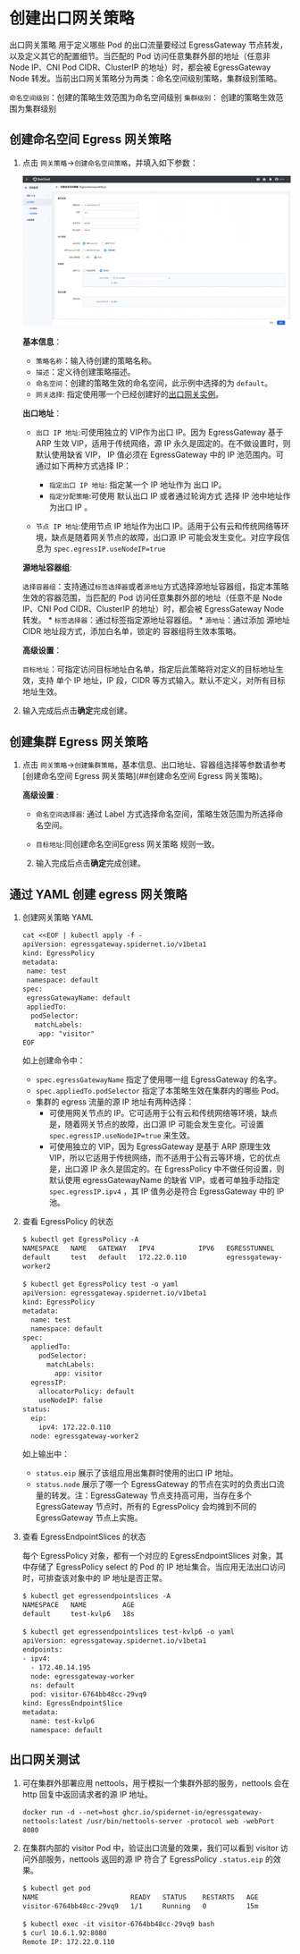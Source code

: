 # 创建出口网关策略

出口网关策略 用于定义哪些 Pod 的出口流量要经过 EgressGateway 节点转发，以及定义其它的配置细节。当匹配的 Pod 访问任意集群外部的地址（任意非 Node IP、CNI Pod CIDR、ClusterIP 的地址）时，都会被 EgressGateway Node 转发。当前出口网关策略分为两类：命名空间级别策略，集群级别策略。

  `命名空间级别`：创建的策略生效范围为命名空间级别
  `集群级别`： 创建的策略生效范围为集群级别

## 创建命名空间 Egress 网关策略

1. 点击 `网关策略`->`创建命名空间策略`，并填入如下参数：

    ![egresspolicy-create-1](../../images/egresspolicy-create-1.jpg)

    **基本信息**：
    
      * `策略名称`：输入待创建的策略名称。
      * `描述`：定义待创建策略描述。
      * `命名空间`：创建的策略生效的命名空间，此示例中选择的为 `default`。
      * `网关选择`: 指定使用哪一个已经创建好的[出口网关实例](../egressgateway/create_eg.md)。

    **出口地址**：

      * `出口 IP 地址`:可使用独立的 VIP作为出口 IP。因为 EgressGateway 基于 ARP 生效 VIP，适用于传统网络，源 IP 永久是固定的。在不做设置时，则默认使用缺省 VIP， IP 值必须在 EgressGateway 中的 IP 池范围内。可通过如下两种方式选择 IP： 
        * `指定出口 IP 地址`: 指定某一个 IP 地址作为 出口 IP。
        * `指定分配策略`:可使用 默认出口 IP 或者通过轮询方式 选择 IP 池中地址作为出口 IP 。
      
      * `节点 IP 地址`:使用节点 IP 地址作为出口 IP。适用于公有云和传统网络等环境，缺点是随着网关节点的故障，出口源 IP 可能会发生变化。对应字段信息为 `spec.egressIP.useNodeIP=true` 

    **源地址容器组**:

      `选择容器组`：支持通过`标签选择器`或者`源地址`方式选择源地址容器组，指定本策略生效的容器范围，当匹配的 Pod 访问任意集群外部的地址（任意不是 Node IP、CNI Pod CIDR、ClusterIP 的地址）时，都会被 EgressGateway Node 转发。
       * `标签选择器`：通过标签指定源地址容器组。
       * `源地址`：通过添加 源地址 CIDR 地址段方式，添加白名单，锁定的 容器组将生效本策略。

    **高级设置**：

      `目标地址`：可指定访问目标地址白名单，指定后此策略将对定义的目标地址生效，支持 单个 IP 地址，IP 段，CIDR 等方式输入。默认不定义，对所有目标地址生效。

2. 输入完成后点击**确定**完成创建。

## 创建集群 Egress 网关策略

1. 点击 `网关策略`->`创建集群策略`，基本信息、出口地址、容器组选择等参数请参考[创建命名空间 Egress 网关策略](##创建命名空间 Egress 网关策略)。
    
    **高级设置** :
    
      * `命名空间选择器`: 通过 Label 方式选择命名空间，策略生效范围为所选择命名空间。
    
      * `目标地址`:同创建命名空间Egress 网关策略 规则一致。
    
    2. 输入完成后点击**确定**完成创建。
    

## 通过 YAML 创建 egress 网关策略

1. 创建网关策略 YAML

    ```shell
    cat <<EOF | kubectl apply -f -
    apiVersion: egressgateway.spidernet.io/v1beta1
    kind: EgressPolicy
    metadata:
     name: test
     namespace: default
    spec:
     egressGatewayName: default
     appliedTo:
      podSelector:
       matchLabels:
        app: "visitor"
    EOF
    ```

    如上创建命令中：

    * `spec.egressGatewayName` 指定了使用哪一组 EgressGateway 的名字。
    * `spec.appliedTo.podSelector` 指定了本策略生效在集群内的哪些 Pod。
    * 集群的 egress 流量的源 IP 地址有两种选择：
        * 可使用网关节点的 IP。它可适用于公有云和传统网络等环境，缺点是，随着网关节点的故障，出口源 IP 可能会发生变化。可设置 `spec.egressIP.useNodeIP=true` 来生效。
        * 可使用独立的 VIP，因为 EgressGateway 是基于 ARP 原理生效 VIP，所以它适用于传统网络，而不适用于公有云等环境，它的优点是，出口源 IP 永久是固定的。在 EgressPolicy 中不做任何设置，则默认使用 egressGatewayName 的缺省 VIP，或者可单独手动指定 `spec.egressIP.ipv4` ，其 IP 值务必是符合 EgressGateway 中的 IP 池。

2. 查看 EgressPolicy 的状态

    ```shell
    $ kubectl get EgressPolicy -A
    NAMESPACE   NAME   GATEWAY   IPV4           IPV6   EGRESSTUNNEL
    default     test   default   172.22.0.110          egressgateway-worker2
     
    $ kubectl get EgressPolicy test -o yaml
    apiVersion: egressgateway.spidernet.io/v1beta1
    kind: EgressPolicy
    metadata:
      name: test
      namespace: default
    spec:
      appliedTo:
        podSelector:
          matchLabels:
            app: visitor
      egressIP:
        allocatorPolicy: default
        useNodeIP: false
    status:
      eip:
        ipv4: 172.22.0.110
      node: egressgateway-worker2
    ```

    如上输出中：

    * `status.eip` 展示了该组应用出集群时使用的出口 IP 地址。
    * `status.node` 展示了哪一个 EgressGateway 的节点在实时的负责出口流量的转发。注：EgressGateway 节点支持高可用，当存在多个 EgressGateway 节点时，所有的 EgressPolicy 会均摊到不同的 EgressGateway 节点上实施。

3.  查看 EgressEndpointSlices 的状态

    每个 EgressPolicy 对象，都有一个对应的 EgressEndpointSlices 对象，其中存储了 EgressPolicy select 的 Pod 的 IP 地址集合。当应用无法出口访问时，可排查该对象中的 IP 地址是否正常。

    ```shell
    $ kubectl get egressendpointslices -A
    NAMESPACE   NAME         AGE
    default     test-kvlp6   18s
    
    $ kubectl get egressendpointslices test-kvlp6 -o yaml
    apiVersion: egressgateway.spidernet.io/v1beta1
    endpoints:
    - ipv4:
      - 172.40.14.195
      node: egressgateway-worker
      ns: default
      pod: visitor-6764bb48cc-29vq9
    kind: EgressEndpointSlice
    metadata:
      name: test-kvlp6
      namespace: default
    ```

## 出口网关测试

1. 可在集群外部署应用 nettools，用于模拟一个集群外部的服务，nettools 会在 http 回复中返回请求者的源 IP 地址。

    ```shell
    docker run -d --net=host ghcr.io/spidernet-io/egressgateway-nettools:latest /usr/bin/nettools-server -protocol web -webPort 8080
    ```

2. 在集群内部的 visitor Pod 中，验证出口流量的效果，我们可以看到 visitor 访问外部服务，nettools 返回的源 IP 符合了 EgressPolicy `.status.eip` 的效果。

    ```shell
    $ kubectl get pod
    NAME                       READY   STATUS    RESTARTS   AGE
    visitor-6764bb48cc-29vq9   1/1     Running   0          15m
    
    $ kubectl exec -it visitor-6764bb48cc-29vq9 bash
    $ curl 10.6.1.92:8080
    Remote IP: 172.22.0.110
    ```
